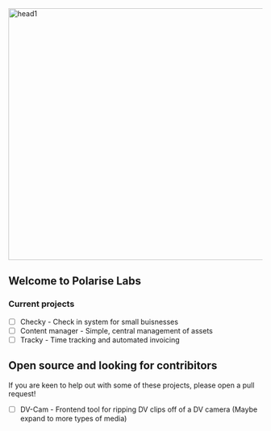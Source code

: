 <img width="1500" height="500" alt="head1" src="https://github.com/user-attachments/assets/635c8178-66f9-445d-b288-9b80f052ca73" />

## Welcome to Polarise Labs

### Current projects
- [ ] Checky - Check in system for small buisnesses
- [ ] Content manager - Simple, central management of assets
- [ ] Tracky - Time tracking and automated invoicing

## Open source and looking for contribitors
If you are keen to help out with some of these projects, please open a pull request!
- [ ] DV-Cam - Frontend tool for ripping DV clips off of a DV camera (Maybe expand to more types of media)


<!--

**Here are some ideas to get you started:**

🙋‍♀️ A short introduction - what is your organization all about?
🌈 Contribution guidelines - how can the community get involved?
👩‍💻 Useful resources - where can the community find your docs? Is there anything else the community should know?
🍿 Fun facts - what does your team eat for breakfast?
🧙 Remember, you can do mighty things with the power of [Markdown](https://docs.github.com/github/writing-on-github/getting-started-with-writing-and-formatting-on-github/basic-writing-and-formatting-syntax)
-->
